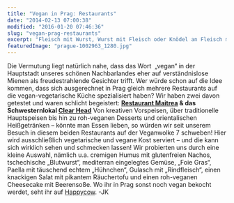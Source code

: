 ```yaml
---
title: "Vegan in Prag: Restaurants"
date: "2014-02-13 07:00:38"
modified: "2016-01-20 07:46:36"
slug: "vegan-prag-restaurants"
excerpt: "Fleisch mit Wurst, Wurst mit Fleisch oder Knödel an Fleisch mit Wurst – ungefähr so liest sich die Speisekarte eines traditionell tschechischen Restaurants. Lässt sich vegan also mit Prag vereinbaren? Wir meinen: Ja, durchaus!"
featuredImage: "prague-1002963_1280.jpg"
---
```


Die Vermutung liegt natürlich nahe, dass das Wort  „vegan“ in der Hauptstadt unseres schönen Nachbarlandes eher auf verständnislose Mienen als freudestrahlende Gesichter trifft. Wer würde schon auf die Idee kommen, dass sich ausgerechnet in Prag gleich mehrere Restaurants auf die vegan-vegetarische Küche spezialisiert haben? Wir haben zwei davon getestet und waren schlicht begeistert: **[Restaurant Maitrea](http://restaurace-maitrea.cz/en/) & das Schwesternlokal [Clear Head](http://www.lehkahlava.cz/en_novinky.htm)** Von kreativen Vorspeisen, über traditionelle Hauptspeisen bis hin zu roh-veganen Desserts und orientalischen Heißgetränken – könnte man Essen lieben, so würden wir seit unserem Besuch in diesem beiden Restaurants auf der Veganwolke 7 schweben! Hier wird ausschließlich vegetarische und vegane Kost serviert – und die kann sich wirklich sehen und schmecken lassen! Wir probierten uns durch eine kleine Auswahl, nämlich u.a. cremigen Humus mit glutenfreien Nachos, tschechische „Blutwurst“, mediterran eingelegtes Gemüse, „Foie Gras“, Paella mit täuschend echtem „Hühnchen“, Gulasch mit „Rindfleisch“, einen knackigen Salat mit pikantem Räuchertofu und einen roh-veganen Cheesecake mit Beerensoße. Wo ihr in Prag sonst noch vegan bekocht werdet, seht ihr auf [Happycow](http://www.happycow.net/europe/czech_republic/prague/). -JK